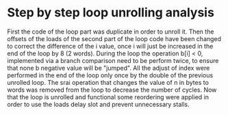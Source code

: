 # Step by step loop unrolling analysis 
First the code of the loop part was duplicate in order to unroll it. Then the offsets of the loads of the second part of the loop code have been changed to correct the difference of the i value, once i will just be increased in the end of the loop by 8 (2 words). During the loop the operation b[i] < 0, implemented via a branch comparison need to be perform twice, to ensure that none b negative value will be "jumped". All the adjust of index were performed in the end of the loop only once by the double of the previous unrolled loop. The srai operation that changes the value of n in bytes to words was removed from the loop to decrease the number of cycles. Now that the loop is unrolled and functional some reordering were applied in order to use the loads delay slot and prevent unnecessary stalls.
